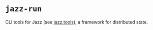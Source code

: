 # `jazz-run`

CLI tools for Jazz (see [jazz.tools](https://jazz.tools)), a framework for distributed state.